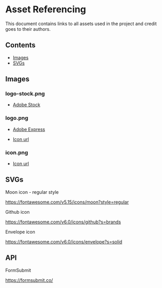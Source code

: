 # Asset Referencing

This document contains links to all assets used in the project and credit goes to their authors.

## Contents

- [Images](#images)
- [SVGs](#svgs)

## Images

### logo-stock.png

- [Adobe Stock](https://stock.adobe.com/search?k=placeholder&asset_id=248426448)

### logo.png

- [Adobe Express](https://express.adobe.com/express-apps/logo-maker/preview)

- [Icon url](https://thenounproject.com/term/computer/19562) 

### icon.png

- [Icon url](https://thenounproject.com/term/computer/19562) 

## SVGs

Moon icon - regular style

https://fontawesome.com/v5.15/icons/moon?style=regular

Github icon

https://fontawesome.com/v6.0/icons/github?s=brands

Envelope icon

https://fontawesome.com/v6.0/icons/envelope?s=solid

## API

FormSubmit

https://formsubmit.co/